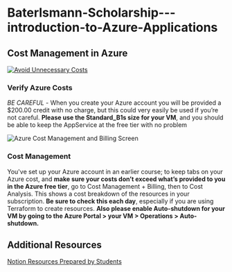 # Baterlsmann-Scholarship---introduction-to-Azure-Applications

## Cost Management in Azure

[![Avoid Unnecessary Costs](https://img.youtube.com/vi/rj8xt4q6SgA/0.jpg)](https://www.youtube.com/watch?v=rj8xt4q6SgA)

### Verify Azure Costs

*BE CAREFUL* - When you create your Azure account you will be provided a $200.00 credit with no charge, but this could very easily be used if you’re not careful. **Please use the Standard_B1s size for your VM**, and you should be able to keep the AppService at the free tier with no problem

![Azure Cost Management and Billing Screen](https://video.udacity-data.com/topher/2020/May/5eb4cac9_screen-shot-2020-05-07-at-7.56.23-pm/screen-shot-2020-05-07-at-7.56.23-pm.png)


### Cost Management

You've set up your Azure account in an earlier course; to keep tabs on your Azure cost, and **make sure your costs don’t exceed what’s provided to you in the Azure free tier**, go to Cost Management + Billing, then to Cost Analysis. This shows a cost breakdown of the resources in your subscription. **Be sure to check this each day**, especially if you are using Terraform to create resources. **Also please enable Auto-shutdown for your VM by going to the Azure Portal > your VM > Operations > Auto-shutdown.**


## Additional Resources

[Notion Resources Prepared by Students](https://www.notion.so/Introduction-to-Azure-Applications-Challenge-Course-Study-Resources-713982b4104440a4a1bd701b6d4831ad)
